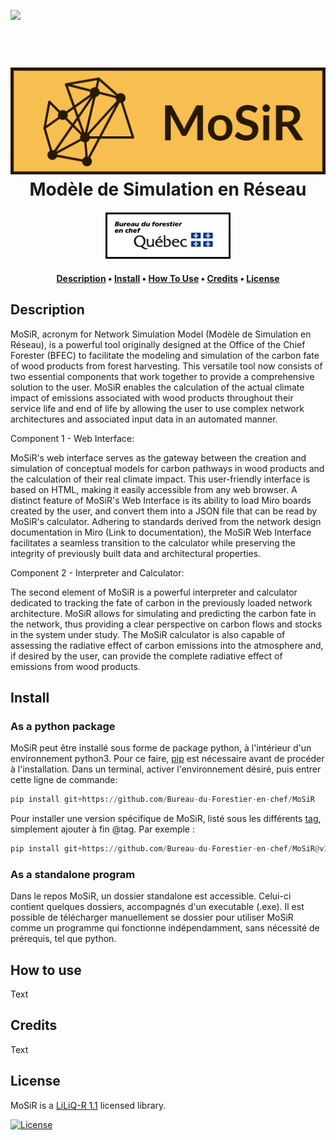 <a href = "./README_fr.md"><img src = "https://img.shields.io/badge/%F0%9F%87%AB%F0%9F%87%B7-Click%20here%20for%20a%20french%20version-blue?style=flat-square" height="25" /></a>

<h1 align="center">
  <br>
  <a href="https://github.com/Bureau-du-Forestier-en-chef/MoSiR"><img src="./image/MoSiR-logo-github.png" alt="Modèle de Simulation en Réseau" width="800"></a>
  <br>
  Modèle de Simulation en Réseau
  <br>
</h1>

<h4 align="center"> 
  <a href="https://forestierenchef.gouv.qc.ca"><img src="./image/BFEC.jpg" width="200"></a>
  <br>
<h4>
  
<p align="center">
  <a href="#Description">Description</a> •
  <a href="#Install">Install</a> •
  <a href="#How-to-use">How To Use</a> •
  <a href="#Credits">Credits</a> •
  <a href="#License">License</a>
</p>


## Description
MoSiR, acronym for Network Simulation Model (Modèle de Simulation en Réseau), is a powerful tool originally designed at the Office of the Chief Forester (BFEC) to facilitate the modeling and simulation of the carbon fate of wood products from forest harvesting. This versatile tool now consists of two essential components that work together to provide a comprehensive solution to the user. MoSiR enables the calculation of the actual climate impact of emissions associated with wood products throughout their service life and end of life by allowing the user to use complex network architectures and associated input data in an automated manner.

Component 1 - Web Interface:

MoSiR's web interface serves as the gateway between the creation and simulation of conceptual models for carbon pathways in wood products and the calculation of their real climate impact. This user-friendly interface is based on HTML, making it easily accessible from any web browser.
A distinct feature of MoSiR's Web Interface is its ability to load Miro boards created by the user, and convert them into a JSON file that can be read by MoSiR's calculator. Adhering to standards derived from the network design documentation in Miro (Link to documentation), the MoSiR Web Interface facilitates a seamless transition to the calculator while preserving the integrity of previously built data and architectural properties.

Component 2 - Interpreter and Calculator:

The second element of MoSiR is a powerful interpreter and calculator dedicated to tracking the fate of carbon in the previously loaded network architecture. MoSiR allows for simulating and predicting the carbon fate in the network, thus providing a clear perspective on carbon flows and stocks in the system under study. The MoSiR calculator is also capable of assessing the radiative effect of carbon emissions into the atmosphere and, if desired by the user, can provide the complete radiative effect of emissions from wood products.

## Install
### As a python package
MoSiR peut être installé sous forme de package python, à l'intérieur d'un environnement python3. Pour ce faire, [pip] est nécessaire avant de procéder à l'installation. Dans un terminal, activer l'environnement désiré, puis entrer cette ligne de commande:
```python
pip install git+https://github.com/Bureau-du-Forestier-en-chef/MoSiR
```
Pour installer une version spécifique de MoSiR, listé sous les différents [tag], simplement ajouter à fin @tag. Par exemple :
```python
pip install git+https://github.com/Bureau-du-Forestier-en-chef/MoSiR@v1.0.0-lightweight
```
### As a standalone program
Dans le repos MoSiR, un dossier standalone est accessible. Celui-ci contient quelques dossiers, accompagnés d'un executable (.exe). Il est possible de télécharger manuellement se dossier pour utiliser MoSiR comme un programme qui fonctionne indépendamment, sans nécessité de prérequis, tel que python.

[pip]: https://pypi.org/project/pip/
[tag]: https://github.com/Bureau-du-Forestier-en-chef/MoSiR/tags
## How to use

Text

## Credits

Text

## License

MoSiR is a [LiLiQ-R 1.1](https://github.com/gcyr/FMT/blob/master/LICENSES/EN/LILIQ-R11EN.pdf) licensed library.

[![License](http://img.shields.io/:license-liliqR11-blue.svg?style=flat-square)](https://forge.gouv.qc.ca/licence/liliq-v1-1/#r%C3%A9ciprocit%C3%A9-liliq-r)
